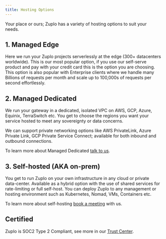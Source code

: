 ```yaml
---
title: Hosting Options
---
```


Your place or ours; Zuplo has a variety of hosting options to suit your needs.

## 1. Managed Edge

Here we run your Zuplo projects serverlessly at the edge (300+ datacenters
worldwide). This is our most popular option, if you use our self-serve product
and pay with your credit card this is the option you are choosing. This option
is also popular with Enterprise clients where we handle many Billions of
requests per month and scale up to 100,000s of requests per second effortlessly.

## 2. Managed Dedicated

We run your gateway in a dedicated, isolated VPC on AWS, GCP, Azure, Equinix,
TerraSwitch etc. You get to choose the regions you want your service hosted to
meet any sovereignty or data concerns.

We can support private networking options like AWS PrivateLink, Azure Private
Link, GCP Private Service Connect; available for both inbound and outbound
connections.

To learn more about Managed Dedicated [talk to us](https://book.zuplo.com).

## 3. Self-hosted (AKA on-prem)

You get to run Zuplo on your own infrastructure in any cloud or private
data-center. Available as a hybrid option with the use of shared services for
rate-limiting or full self-host. You can deploy Zuplo to any management or
hosting environment such as Kubernetes, Nomad, VMs, Containers etc.

To learn more about self-hosting [book a meeting](https://zuplo.com/meeting)
with us.

## Certified

Zuplo is SOC2 Type 2 Compliant, see more in our
[Trust Center](https://trust.zuplo.com).
